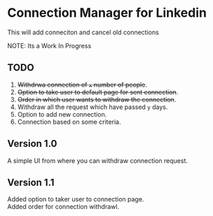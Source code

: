 # Connection Manager for Linkedin

This will add conneciton and cancel old connections

NOTE: Its a Work In Progress

## TODO

1. ~~Withdrwa connection of `x` number of people~~.
2. ~~Option to take user to default page for sent connection~~.
3. ~~Order in which user wants to withdraw the connection~~.
4. Withdraw all the request which have passed `y` days.
5. Option to add new connection.
6. Connection based on some criteria.

## Version 1.0

A simple UI from where you can withdraw connection request.

## Version 1.1

Added option to taker user to connection page.  
Added order for connection withdrawl.
